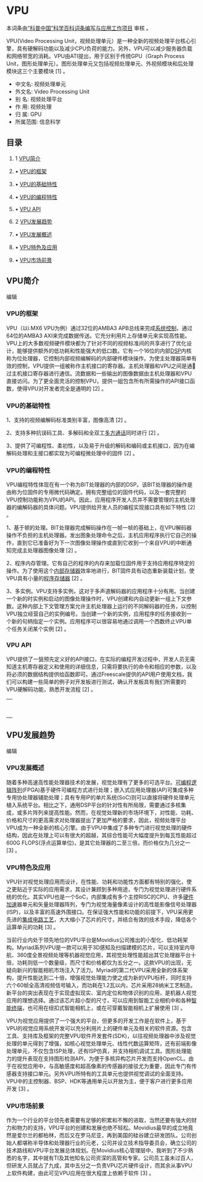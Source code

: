 # VPU



本词条由[“科普中国”科学百科词条编写与应用工作项目](https://baike.baidu.com/science) 审核 。

VPU(Video Processing Unit，视频处理单元）是一种全新的视频处理平台核心引擎，具有硬解码功能以及减少CPU负荷的能力。另外，VPU可以减少服务器负载和网络带宽的消耗。VPU由ATI提出，用于区别于传统GPU（Graph Process Unit，图形处理单元）。图形处理单元又包括视频处理单元、外视频模块和后处理模块这三个主要模块 [1]  。


- 中文名: 视频处理单元
- 外文名: Video Processing Unit
- 别    名: 视频处理平台
- 作    用: 视频处理
- 归    属: GPU
- 所属范围: 信息科学

## 目录

1. 1 [VPU简介](https://baike.baidu.com/item/VPU/1619360?fr=aladdin#1)
2. ▪ [VPU的框架](https://baike.baidu.com/item/VPU/1619360?fr=aladdin#1_1)
3. ▪ [VPU的基础特性](https://baike.baidu.com/item/VPU/1619360?fr=aladdin#1_2)

1. ▪ [VPU的编程特性](https://baike.baidu.com/item/VPU/1619360?fr=aladdin#1_3)
2. ▪ [VPU API](https://baike.baidu.com/item/VPU/1619360?fr=aladdin#1_4)
3. 2 [VPU发展趋势](https://baike.baidu.com/item/VPU/1619360?fr=aladdin#2)

1. ▪ [VPU发展概述](https://baike.baidu.com/item/VPU/1619360?fr=aladdin#2_1)
2. ▪ [VPU特色及应用](https://baike.baidu.com/item/VPU/1619360?fr=aladdin#2_2)
3. ▪ [VPU市场前景](https://baike.baidu.com/item/VPU/1619360?fr=aladdin#2_3)



## VPU简介

编辑



### VPU的框架

VPU（以i.MX6 VPU为例）通过32位的AMBA3 APB总线来完成[系统控制](https://baike.baidu.com/item/系统控制/16142297)，通过64位的AMBA3 AXI来完成数据传送。它充分利用片上存储单元来实现高性能。VPU上的大多数视频硬件模块都为了针对不同的视频标准间的共享进行了优化设计，能够提供额外的低功耗和性能强大的低口数。它有一个16位的内部[DSP](https://baike.baidu.com/item/DSP/74514)内核称为位处理器，它控制内部视频编解码的内部硬件模块操作。为使主处理器简单有效的控制，VPU提供一组被称作主机接口的寄存器。主机处理器和VPU之间是通过主机接口寄存器进行通信。流数据和一些输出的图像数据由主机处理器和VPU直接访问。为了更全面灵活的控制VPU，提供一姐包含所有所需操作的API接口函数，使得VPU对开发者完全是通明的 [2]  。



### VPU的基础特性

1、支持的视频编解码标准类别丰富，图像高清 [2]  。

2、支持多种抗误码工具、多解码和全双工[多方通话](https://baike.baidu.com/item/多方通话/4074719)同时进行 [2]  。

3、提供了可编程性、柔初性，以及易于升级的解码和编码或主机接口，因为在编解码处理和主接口都实现为可编程微处理中的固件 [2]  。



### VPU的编程特性

VPU编程特性体现在有一个称为BIT处理器的内部的DSP。该BIT处理器的操作是由称为位固件的专用微代码确定。拥有完整组位的固件代码，以及一套完整的VPU控制功能称为VPU的API。因此，应用程序开发人员并不需要管理的主机处理器的编解码器的具体问题。VPU提供给开发人员的编程实现接口具有如下特性 [2]  。

1、基于顿的处理。BIT处理器完成解码操作在一帧一帧的基础上，在VPU解码器操作不负担的主机处理器。发出图象处理命令之后，主机应用程序执行它自己的操作，直到它已准备好为下一次图像处理操作或直到它收到一个来自VPU的中断通知完成主处理器图像处理 [2]  。

2、程序内存管理。它有自己的程序的内存来加载位固件用于支持应用程序特定的操作。为了使用这个[内部存储器](https://baike.baidu.com/item/内部存储器/4567097)效率地进行，BIT固件具有动态重新装载计划，使VPU具有小量的[程序存储器](https://baike.baidu.com/item/程序存储器/7661398) [2]  。

3、多实例。VPU支持多实例，这对于多声道解码器的应用程序十分有用。当创建一个新的时实例和启动的图像处理操作时，VPU创建和内自动更新一组上下文参数。这种内部上下文管理方案允许主机处理器上运行的不同解码器的任务，以控制VPU独立经营自己的实例编号。当创建一个新的实例，应用程序的任务接收到一个新的句柄指定一个实例。应用程序可以很容易地通过调用一个西数终止VPU单个任务关闭某个实例 [2]  。



### VPU API

VPU提供了一狙预先定义好的API接口，在实际的编程开发过程中，开发人员无需知道主机寄存器定义和使用的详细信息，只需将要执行的命令和相应的参数，以及将必须的数据结构提供给函数即可。通过Freescale提供的API用户使用文档，我们可以构建一些简单的例子对开发板进行测试，确认开发板具有我们所需要的VPU硬解码功能，熟悉开发流程 [2]  。

|      |
| ---- |
|      |
|      |
|      |
|      |
|      |
|      |
|      |
|      |



## VPU发展趋势

编辑



### VPU发展概述

随着多种高速高性能处理器技术的发展，视觉处理有了更多的可选平台。[可编程逻辑阵列](https://baike.baidu.com/item/可编程逻辑阵列/12718300)(FPGA)基于硬件可编程方式进行处理；嵌入式应用处理器(AP)可集成多种专用协处理器辅助处理；具有专用IP的单片系统(SoC)则可以直接将硬件处理单元植入系统平台。相比之下，通用DSP平台的针对性有所局限，需要通过多核集成，或多片阵列来提高性能。然而，在视觉处理新的市场环境下，对性能、功耗、价格和尺寸的更高需求对处理器提出了更加严格的要求，因此，视频处理平台VPU成为一种全新的核心引擎。由于VPU中集成了多种专门进行视觉处理的硬件结构，因此在处理上可以有很大的超越，其综合性能可大幅度提升到每瓦性能超过600G FLOPS(浮点运算单位)，是其它处理器的二至三倍，而价格仅为几分之一 [3]  。



### VPU特色及应用

VPU针对视觉处理应用而设计，在性能、功耗和功能性方面都有特别的强化，使之更贴近于实际的应用需求，其设计兼顾到多种用途，专门为视觉处理进行硬件系统的优化。其实VPU也是一个SoC，内部集成有多个主控RISC的CPU、许多[硬件加速](https://baike.baidu.com/item/硬件加速/5702432)器单元和矢量处理器阵列，专门为视觉海量像素设计的高性能影像信号处理器(ISP)，以及丰富的高速外围接口。在保证强大性能和功能的前提下，VPU采用更先进的[集成电路工艺](https://baike.baidu.com/item/集成电路工艺/2690225)，大大缩小了芯片的尺寸，并结合有效的技术手段，降低各个运算单元的功耗 [3]  。

当前行业内处于领先地位的VPU平台是Movidius公司推出的小型化、低功耗架构。Myriad系列VPU是一款可以用于3D感知及扫描建模的芯片，可以支持室内导航、360度全景视频处理等机器视觉应用，其视觉处理性能超出其它处理器平台十倍，功耗则低一个数量级，而尺寸和价格都仅为五分之一。这款VPU的出现，无疑向新兴的智能相机市场注入了活力。Myriad的第二代VPU采用全新的体系架构，提升性能达到二十倍，增强视觉处理能力使之成为新的VPU标杆，同时支持六个60帧全高清视频信号输入，而功耗在1.2瓦以内，芯片采用28纳米工艺制造。新平台的突出表现在于实现虚拟现实、室内定位和物体识别的应用，是机器人视觉应用的理想选择。通过该芯片超小型的尺寸，可以应用到智能工业相机中和各种[智能终端](https://baike.baidu.com/item/智能终端/10147151)，也可用在纽扣式智能相机上，或在可穿戴智能相机上扩展使用 [3]  。

VPU为视觉应用提供了一个强大的平台，但更多的开发工作是在软件上，基于VPU的视觉应用系统开发可以充分利用片上的硬件单元及相关的软件资源。包含工具、支持库及框架的完整VPU软件开发套件(SDK)，以往视频处理器中涉及视觉处理的单元得到了增强，如核心视觉处理单元、线性代数运算矩阵，还有前端影像处理单元，不仅包含ISP处理，还有ISP仿真，并支持相机调试工具。图形处理能力的提升表现在支持图形检测API，为便于多核异构芯片开发而支持OpenCL。由于在视觉应用中，与高敏感度和超高像素的传感器的接驳尤为重要，因此专门有传感器支持接口单元。另外VPU所特有的工具单元也提供视觉调试的全面支持。VPU中的主控制器、BSP、HDK等通用单元以开放为主，便于客户进行更多应用开发 [3]  。



### VPU市场前景

作为一个行业的平台领先者需要有足够的积累和不懈的进取，当然还要有强大的财力和物力的支持，VPU平台的创建和发展也绝不轻松。Movidius最早的成立地竟然是爱尔兰的都柏林，而后又在罗马尼亚，再到美国的硅谷建立研发团队。公司创始人都堪称半导体和处理器行业的元老，公司并设立技术指导委员会，确立公司的技术路线和VPU平台发展总体规划。在Movidius核心管理层中，我听到了不少熟悉的名字，其中就有TI及其他知名公司资深的高管和专家。公司员工虽未过百人，但研发人员就占了九成，其中五分之一负责VPU芯片硬件设计，而其余从事VPU上软件构建，由此可见VPU应用在很大程度上依赖于软件 [3]  。